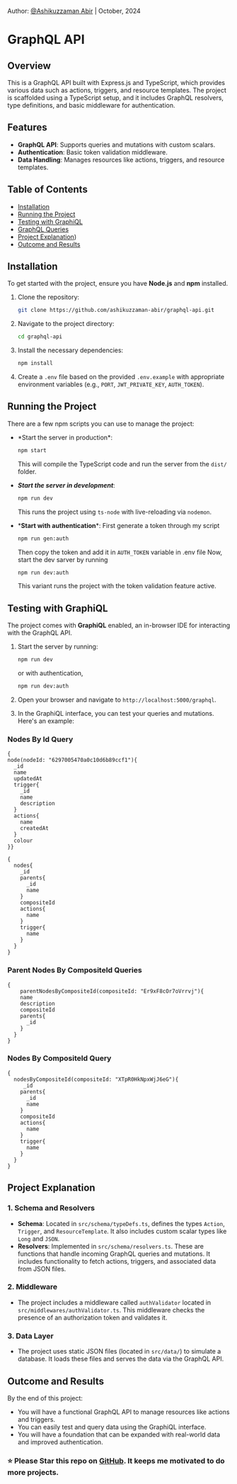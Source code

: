 Author: [@Ashikuzzaman Abir](https://github.com/ashikuzzaman-abir)  |   October, 2024

# GraphQL API

## Overview

This is a GraphQL API built with Express.js and TypeScript, which provides various data such as actions, triggers, and resource templates. The project is scaffolded using a TypeScript setup, and it includes GraphQL resolvers, type definitions, and basic middleware for authentication.

## Features

* **GraphQL API**: Supports queries and mutations with custom scalars.
* **Authentication**: Basic token validation middleware.
* **Data Handling**: Manages resources like actions, triggers, and resource templates.

## Table of Contents

* [Installation](#installation)
* [Running the Project](#running-the-project)
* [Testing with GraphiQL](#testing-with-graphiql)
* [GraphQL Queries](#nodes-by-id-query)
* [Project Explanation](#project-explanation))
* [Outcome and Results](#outcome-and-results)

## Installation

To get started with the project, ensure you have **Node.js** and **npm** installed.

1. Clone the repository:
   
   ```bash
   git clone https://github.com/ashikuzzaman-abir/graphql-api.git
   ```
2. Navigate to the project directory:
   
   ```bash
   cd graphql-api
   ```
3. Install the necessary dependencies:
   
   ```bash
   npm install
   ```
4. Create a `.env` file based on the provided `.env.example` with appropriate environment variables (e.g., `PORT`, `JWT_PRIVATE_KEY`, `AUTH_TOKEN`).

## Running the Project

There are a few npm scripts you can use to manage the project:

* \*Start the server in production*:
  
  ```bash
  npm start
  ```
  
  This will compile the TypeScript code and run the server from the `dist/` folder.
* ***Start the server in development***:
  
  ```bash
  npm run dev
  ```
  
  This runs the project using `ts-node` with live-reloading via `nodemon`.
* \***Start with authentication***:
  First generate a token through my script
  
  ```bash
  npm run gen:auth
  ```
  
  Then copy the token and add it in `AUTH_TOKEN` variable in .env file
  Now, start the dev sarver by running
  
  ```bash
  npm run dev:auth
  ```
  
  This variant runs the project with the token validation feature active.

## Testing with GraphiQL

The project comes with **GraphiQL** enabled, an in-browser IDE for interacting with the GraphQL API.

1. Start the server by running:
   
   ```bash
   npm run dev
   ```
   
   or with authentication,
   
   ```bash
   npm run dev:auth
   ```
2. Open your browser and navigate to `http://localhost:5000/graphql`.
3. In the GraphiQL interface, you can test your queries and mutations. Here's an example:

### Nodes By Id Query

```
{
node(nodeId: "6297005470a0c10d6b89ccf1"){
  _id
  name
  updatedAt
  trigger{
    _id
    name
    description
  }
  actions{
    name
    createdAt
  }
  colour
}}

{
  nodes{
    _id
    parents{
      _id
      name
    }
    compositeId
    actions{
      name
    }
    trigger{
      name
    }
  }
}
```

### Parent Nodes By CompositeId Queries

```
{
	parentNodesByCompositeId(compositeId: "Er9xF8cOr7oVrrvj"){
    name
    description
    compositeId
    parents{
      _id
    }
  }
}
```

### Nodes By CompositeId Query

```
{
  nodesByCompositeId(compositeId: "XTpR0HkNpxWjJ6eG"){
     _id
    parents{
      _id
      name
    }
    compositeId
    actions{
      name
    }
    trigger{
      name
    }
  }
}
```

## Project Explanation

### 1. **Schema and Resolvers**

* **Schema**: Located in `src/schema/typeDefs.ts`, defines the types `Action`, `Trigger`, and `ResourceTemplate`. It also includes custom scalar types like `Long` and `JSON`.
* **Resolvers**: Implemented in `src/schema/resolvers.ts`. These are functions that handle incoming GraphQL queries and mutations. It includes functionality to fetch actions, triggers, and associated data from JSON files.

### 2. **Middleware**

* The project includes a middleware called `authValidator` located in `src/middlewares/authValidator.ts`. This middleware checks the presence of an authorization token and validates it.

### 3. **Data Layer**

* The project uses static JSON files (located in `src/data/`) to simulate a database. It loads these files and serves the data via the GraphQL API.

## Outcome and Results

By the end of this project:

* You will have a functional GraphQL API to manage resources like actions and triggers.
* You can easily test and query data using the GraphiQL interface.
* You will have a foundation that can be expanded with real-world data and improved authentication.

### ⭐ Please Star this repo on [GitHub](https://github.com/). It keeps me motivated to do more projects.


